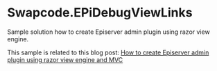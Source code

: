 # Swapcode.EPiDebugViewLinks
Sample solution how to create Episerver admin plugin using razor view engine.

This sample is related to this blog post: [How to create Episerver admin plugin using razor view engine and MVC](https://swapcode.wordpress.com/2018/03/16/how-to-create-episerver-admin-plugin-using-razor-view-engine-and-mvc/)
